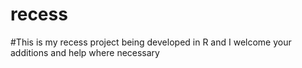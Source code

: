 # recess 
#This is my recess project being developed in R and I welcome your additions and help where necessary
